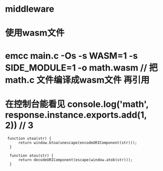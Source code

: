 # middleware

# 使用wasm文件
# emcc main.c -Os -s WASM=1 -s SIDE_MODULE=1 -o math.wasm    // 把math.c 文件编译成wasm文件 再引用
# 在控制台能看见    console.log('math', response.instance.exports.add(1, 2))    // 3


     function utoa(str) {
          return window.btoa(unescape(encodeURIComponent(str)));
      }

      function atou(str) {
          return decodeURIComponent(escape(window.atob(str)));
      }
